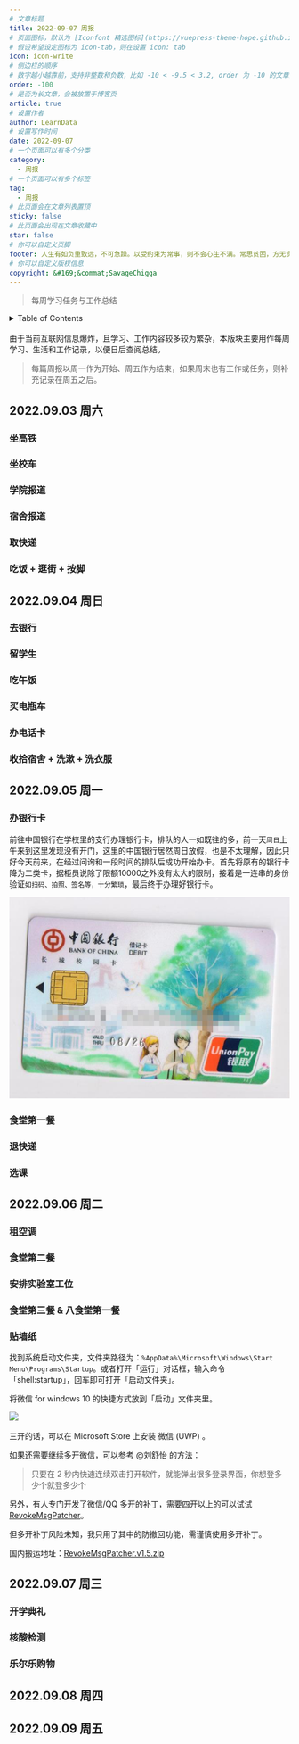 ```yaml
---
# 文章标题
title: 2022-09-07 周报
# 页面图标，默认为 [Iconfont 精选图标](https://vuepress-theme-hope.github.io/v2/zh/guide/interface/icon.html#iconfont-%E7%B2%BE%E9%80%89%E5%9B%BE%E6%A0%87)
# 假设希望设定图标为 icon-tab，则在设置 icon: tab
icon: icon-write
# 侧边栏的顺序
# 数字越小越靠前，支持非整数和负数，比如 -10 < -9.5 < 3.2, order 为 -10 的文章会最靠上。
order: -100
# 是否为长文章，会被放置于博客页
article: true
# 设置作者
author: LearnData
# 设置写作时间
date: 2022-09-07
# 一个页面可以有多个分类
category:
  - 周报
# 一个页面可以有多个标签
tag:
  - 周报
# 此页面会在文章列表置顶
sticky: false
# 此页面会出现在文章收藏中
star: false
# 你可以自定义页脚
footer: 人生有如负重致远，不可急躁。以受约束为常事，则不会心生不满。常思贫困，方无贪欲之念。心怀宽容，则能无事长久。视怒如敌。只知胜而不知败，必害其身。常思己过，莫论人非。不及尚能补，过之无以救。——德川家康 ​​​​
# 你可以自定义版权信息
copyright: &#169;&commat;SavageChigga
---
```

> 每周学习任务与工作总结

<!-- TABLE OF CONTENTS 有序为<ol>，无序为<ul> -->
<details>
  <summary>Table of Contents</summary>
  <ul>
    <li><a href="#-2022.09.04 周日"> 2022.09.03 周六 </a></li>
    <li><a href="#-2022.09.04 周日"> 2022.09.04 周日 </a></li>
    <li><a href="#-2022.09.05 周一"> 2022.09.05 周一 </a></li>
    <li><a href="#-2022.09.06 周二"> 2022.09.06 周二 </a></li>
    <li><a href="#-2022.09.07 周三"> 2022.09.07 周三 </a></li>
    <li><a href="#-2022.09.08 周四"> 2022.09.08 周四 </a></li>
    <li><a href="#-2022.09.09 周五"> 2022.09.09 周五 </a></li>
  </ul>
</details>
<br>
由于当前互联网信息爆炸，且学习、工作内容较多较为繁杂，本版块主要用作每周学习、生活和工作记录，以便日后查阅总结。

> 每篇周报以周一作为开始、周五作为结束，如果周末也有工作或任务，则补充记录在周五之后。

## 2022.09.03 周六

### 坐高铁

### 坐校车

### 学院报道

### 宿舍报道

### 取快递

### 吃饭 + 逛街 + 按脚

## 2022.09.04 周日

### 去银行

### 留学生

### 吃午饭

### 买电瓶车

### 办电话卡

### 收拾宿舍 + 洗漱 + 洗衣服

## 2022.09.05 周一

### 办银行卡

前往中国银行在学校里的支行办理银行卡，排队的人一如既往的多，前一天`周日`上午来到这里发现没有开门，这里的中国银行居然周日放假，也是不太理解，因此只好今天前来，在经过问询和一段时间的排队后成功开始办卡。首先将原有的银行卡降为二类卡，据柜员说除了限额10000之外没有太大的限制，接着是一连串的身份验证`如扫码、拍照、签名等，十分繁琐`，最后终于办理好银行卡。

![](/card.jpg)

### 食堂第一餐

### 退快递

### 选课

## 2022.09.06 周二

### 租空调

### 食堂第二餐

### 安排实验室工位

### 食堂第三餐 & 八食堂第一餐

### 贴墙纸

找到系统启动文件夹，文件夹路径为：`%AppData%\Microsoft\Windows\Start Menu\Programs\Startup`。或者打开「运行」对话框，输入命令「shell:startup」，回车即可打开「启动文件夹」。

将微信 for windows 10 的快捷方式放到「启动」文件夹里。

![](http://tc.seoipo.com/2022-05-06-04-23-49.png)

三开的话，可以在 Microsoft Store 上安装 微信 (UWP) 。

如果还需要继续多开微信，可以参考 @刘舒怡 的方法：

> 只要在 2 秒内快速连续双击打开软件，就能弹出很多登录界面，你想登多少个就登多少个

另外，有人专门开发了微信/QQ 多开的补丁，需要四开以上的可以试试 [RevokeMsgPatcher](https://github.com/huiyadanli/RevokeMsgPatcher)。

但多开补丁风险未知，我只用了其中的防撤回功能，需谨慎使用多开补丁。

国内搬运地址：[RevokeMsgPatcher.v1.5.zip](https://wwz.lanzouf.com/ij0oz05ns3di)

## 2022.09.07 周三

### 开学典礼

### 核酸检测

### 乐尔乐购物

## 2022.09.08 周四

## 2022.09.09 周五